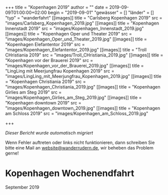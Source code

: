 +++
title = "Kopenhagen 2019"
author = ""
date = 2019-09-09T01:00:00+02:00
begin = "2019-09-01"
"gewässer" = []
"länder" = []
"typ" = "wanderfahrt"
[[images]]
title = "Carlsberg Kopenhagen 2019"
src = "images/Carlsberg_Kopenhagen_2019.jpg"
[[images]]
title = "Kopenhagen Innenstadt 2019"
src = "images/Kopenhagen_Innenstadt_2019.jpg"
[[images]]
title = "Kopenhagen Oper und Theater 2019"
src = "images/Kopenhagen_Oper_und_Theater_2019.jpg"
[[images]]
title = "Kopenhagen Elefantentor 2019"
src = "images/Kopenhagen_Elefantentor_2019.jpg"
[[images]]
title = "Troll CHristiania 2019"
src = "images/Troll_CHristiania_2019.jpg"
[[images]]
title = "Kopenhagen vor der Brauerei 2019"
src = "images/Kopenhagen_vor_der_Brauerei_2019.jpg"
[[images]]
title = "LingLing mit Meerjungfrau Kopenhagen 2019"
src = "images/LingLing_mit_Meerjungfrau_Kopenhagen_2019.jpg"
[[images]]
title = "Kopenhagen Christiania 2019"
src = "images/Kopenhagen_Christiania_2019.jpg"
[[images]]
title = "Kopenhagen Girlies am Steg 2019"
src = "images/Kopenhagen_Girlies_am_Steg_2019.jpg"
[[images]]
title = "Kopenhagen downtown 2019"
src = "images/Kopenhagen_downtown_2019.jpg"
[[images]]
title = "Kopenhagen am Schloss 2019"
src = "images/Kopenhagen_am_Schloss_2019.jpg"

+++


*Dieser Bericht wurde automatisch migriert*

Wenn Fehler auftreten oder links nicht funktionieren, dann schreiben Sie bitte eine Mail an website@wanderrudern.de, wir beheben das Problem gerne!



# Kopenhagen Wochenendfahrt


September 2019